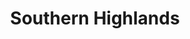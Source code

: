 ---
layout: photography
title:  "Southern Highlands"
region: "Scotland"
year: 2019
id: highlands
intro: "Home to the UK's highest mountains, peaceful lochs and beautiful glens. A place that feels like home and hopefully, one day, will be."
seo:
  title: "Travel Photography - Scottish Highlands"
  description: "Photography from the southern Scottish Highlands including Stob Dearg, Stob Binnein, The Trossachs, Glen Coe and Loch Dochart."
  image:
    url: "Highlands-026.jpg"
    alt: "Ben Vorlich summit"
hero:
  image: "Highlands-026.jpg"
  alt: "Ben Vorlich summit"
thumb:
  - url: "Highlands-024.jpg"
    alt: "View east from Stob Binnein"
  - url: "Highlands-025.jpg"
    alt: "View east from Stob Binnein"
  - url: "Highlands-026.jpg"
    alt: "View east from Stob Binnein"
---